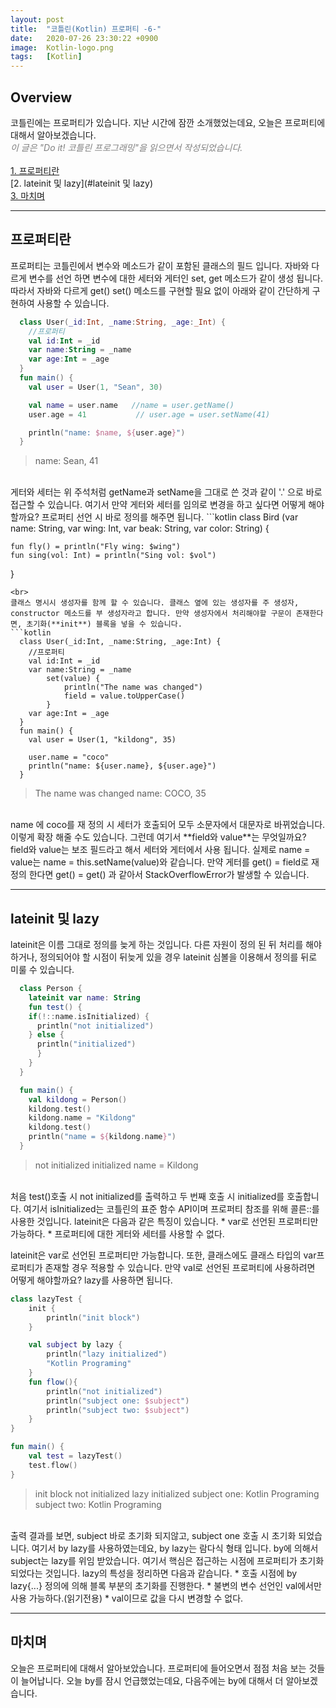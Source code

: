 ```yaml
---
layout: post
title:  "코틀린(Kotlin) 프로퍼티 -6-"
date:   2020-07-26 23:30:22 +0900
image:  Kotlin-logo.png
tags:   [Kotlin]
---
```

## Overview  
코틀린에는 프로퍼티가 있습니다. 지난 시간에 잠깐 소개했었는데요, 오늘은 프로퍼티에 대해서 알아보겠습니다.    
<span style="color: grey">*이 글은 "Do it! 코틀린 프로그래밍"을 읽으면서 작성되었습니다.*</span>  
<br>
[1. 프로퍼티란](#프로퍼티란)  
[2. lateinit 및 lazy](#lateinit 및 lazy)  
[3. 마치며](#마치며)  

------------------------  

## 프로퍼티란  
프로퍼티는 코틀린에서 변수와 메소드가 같이 포함된 클래스의 필드 입니다. 자바와 다르게 변수를 선언 하면 변수에 대한 세터와 게터인 set, get 메소드가 같이 생성 됩니다. 따라서 자바와 다르게 get() set() 메소드를 구현할 필요 없이 아래와 같이 간단하게 구현하여 사용할 수 있습니다.  
```kotlin
  class User(_id:Int, _name:String, _age:_Int) {
    //프로퍼티
    val id:Int = _id
    var name:String = _name
    var age:Int = _age
  }
  fun main() {
    val user = User(1, "Sean", 30)

    val name = user.name   //name = user.getName()
    user.age = 41           // user.age = user.setName(41)

    println("name: $name, ${user.age}")
  }
```
>name: Sean, 41

<br>
게터와 세터는 위 주석처럼 getName과 setName을 그대로 쓴 것과 같이 '.' 으로 바로 접근할 수 있습니다. 여기서 만약 게터와 세터를 임의로 변경을 하고 싶다면 어떻게 해야할까요? 프로퍼티 선언 시 바로 정의를 해주면 됩니다.  
```kotlin
  class Bird (var name: String, var wing: Int, var beak: String, var color: String) {

    fun fly() = println("Fly wing: $wing")
    fun sing(vol: Int) = println("Sing vol: $vol")
  }
```
<br>
클래스 명시시 생성자를 함께 할 수 있습니다. 클래스 옆에 있는 생성자를 주 생성자, constructor 메소드를 부 생성자라고 합니다. 만약 생성자에서 처리해야할 구문이 존재한다면, 초기화(**init**) 블록을 넣을 수 있습니다.  
```kotlin
  class User(_id:Int, _name:String, _age:Int) {
    //프로퍼티
    val id:Int = _id
    var name:String = _name
        set(value) {
            println("The name was changed")
            field = value.toUpperCase()
        }
    var age:Int = _age
  }
  fun main() {
    val user = User(1, "kildong", 35)

    user.name = "coco"
    println("name: ${user.name}, ${user.age}")
  }
```
>The name was changed
name: COCO, 35

<br>
name 에 coco를 재 정의 시 세터가 호출되어 모두 소문자에서 대문자로 바뀌었습니다. 이렇게 확장 해줄 수도 있습니다. 그런데 여기서 **field와 value**는 무엇일까요? field와 value는 보조 필드라고 해서 세터와 게터에서 사용 됩니다. 실제로 name = value는 name = this.setName(value)와 같습니다. 만약 게터를 get() = field로 재정의 한다면 get() = get() 과 같아서 StackOverflowError가 발생할 수 있습니다.  

------------------------  

## lateinit 및 lazy  
 lateinit은 이름 그대로 정의를 늦게 하는 것입니다. 다른 자원이 정의 된 뒤 처리를 해야하거나, 정의되어야 할 시점이 뒤늦게 있을 경우 lateinit 심볼을 이용해서 정의를 뒤로 미룰 수 있습니다.  
```kotlin
  class Person {
    lateinit var name: String
    fun test() {
    if(!::name.isInitialized) {
      println("not initialized")
    } else {
      println("initialized")
      }
    }
  }

  fun main() {
    val kildong = Person()
    kildong.test()
    kildong.name = "Kildong"
    kildong.test()
    println("name = ${kildong.name}")
  }
```
>not initialized
initialized
name = Kildong

<br>
처음 test()호출 시 not initialized를 출력하고 두 번째 호출 시 initialized를 호출합니다. 여기서 isInitialized는 코틀린의 표준 함수 API이며 프로퍼티 참조를 위해 콜른::를 사용한 것입니다. lateinit은 다음과 같은 특징이 있습니다.  
* var로 선언된 프로퍼티만 가능하다.  
* 프로퍼티에 대한 게터와 세터를 사용할 수 없다.  

lateinit은 var로 선언된 프로퍼티만 가능합니다. 또한, 클래스에도 클래스 타입의 var프로퍼티가 존재할 경우 적용할 수 있습니다.
만약 val로 선언된 프로퍼티에 사용하려면 어떻게 해야할까요? lazy를 사용하면 됩니다.  
```kotlin
class lazyTest {
    init {
        println("init block")
    }

    val subject by lazy {
        println("lazy initialized")
        "Kotlin Programing"
    }
    fun flow(){
        println("not initialized")
        println("subject one: $subject")
        println("subject two: $subject")
    }
}

fun main() {
    val test = lazyTest()
    test.flow()
}
```
>init block
not initialized
lazy initialized
subject one: Kotlin Programing
subject two: Kotlin Programing

<br>
출력 결과를 보면, subject 바로 초기화 되지않고, subject one 호출 시 초기화 되었습니다. 여기서 by lazy를 사용하였는데요, by lazy는 람다식 형태 입니다. by에 의해서 subject는 lazy를 위임 받았습니다. 여기서 핵심은 접근하는 시점에 프로퍼티가 초기화 되었다는 것입니다. lazy의 특성을 정리하면 다음과 같습니다.
* 호출 시점에 by lazy{...} 정의에 의해 블록 부분의 초기화를 진행한다.  
* 불변의 변수 선언인 val에서만 사용 가능하다.(읽기전용)  
*  val이므로 값을 다시 변경할 수 없다.  

------------------------  

## 마치며
오늘은 프로퍼티에 대해서 알아보았습니다. 프로퍼티에 들어오면서 점점 처음 보는 것들이 늘어납니다. 오늘 by를 잠시 언급했었는데요, 다음주에는 by에 대해서 더 알아보겠습니다.